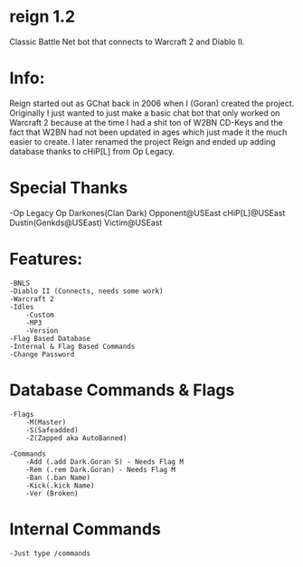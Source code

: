# reign 1.2
Classic Battle Net bot that connects to Warcraft 2 and Diablo II.

# Info:

Reign started out as GChat back in 2006 when I (Goran) created the project. Originally I just wanted to just make a basic chat bot that only worked on Warcraft 2 because at the time I had a shit ton of W2BN CD-Keys and the fact that W2BN had not been updated in ages which just made it the much easier to create. I later renamed the project Reign and ended up adding database thanks to cHiP[L] from Op Legacy.
			
# Special Thanks
  -Op Legacy
Op Darkones(Clan Dark)
Opponent@USEast
cHiP[L]@USEast
Dustin(Genkds@USEast)
Victim@USEast
									
# Features:
	-BNLS
	-Diablo II (Connects, needs some work)
	-Warcraft 2
	-Idles
		-Custom
		-MP3
		-Version
	-Flag Based Database
	-Internal & Flag Based Commands
	-Change Password
	
# Database Commands & Flags
	-Flags
		-M(Master)
		-S(Safeadded)
		-Z(Zapped aka AutoBanned)
	
	-Commands
		-Add (.add Dark.Goran S) - Needs Flag M
		-Rem (.rem Dark.Goran) - Needs Flag M
		-Ban (.ban Name)
		-Kick(.kick Name)
		-Ver (Broken)
		
# Internal Commands
	-Just type /commands
	
